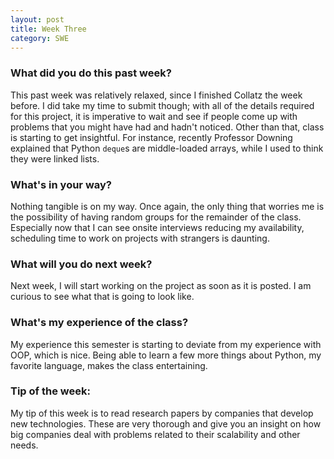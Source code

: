 ```yaml
---
layout: post
title: Week Three
category: SWE
---
```


### What did you do this past week?
This past week was relatively relaxed, since I finished Collatz the week before. I did take my time to submit though; with all of the details required for this project, it is imperative to wait and see if people come up with problems that you might have had and hadn't noticed. Other than that, class is starting to get insightful. For instance, recently Professor Downing explained that Python `deque`s are middle-loaded arrays, while I used to think they were linked lists.

### What's in your way?
Nothing tangible is on my way. Once again, the only thing that worries me is the possibility of having random groups for the remainder of the class. Especially now that I can see onsite interviews reducing my availability, scheduling time to work on projects with strangers is daunting.

### What will you do next week?
Next week, I will start working on the project as soon as it is posted. I am curious to see what that is going to look like.

### What's my experience of the class?
My experience this semester is starting to deviate from my experience with OOP, which is nice. Being able to learn a few more things about Python, my favorite language, makes the class entertaining.

### Tip of the week:
My tip of this week is to read research papers by companies that develop new technologies. These are very thorough and give you an insight on how big companies deal with problems related to their scalability and other needs.
